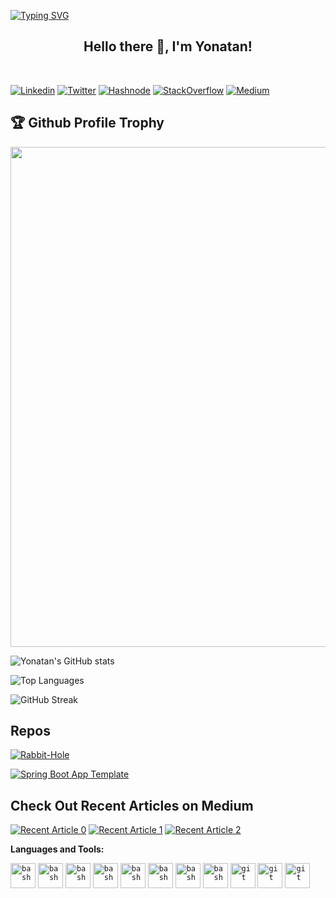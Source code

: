 [![Typing SVG](https://readme-typing-svg.herokuapp.com?multiline=true&width=500&lines=JVM+Backend+Developer+:\)++++++++++)](https://git.io/typing-svg)

<h2 align="center">Hello there 👋, I'm Yonatan!</h2><BR/>

[![Linkedin](https://img.shields.io/badge/LinkedIn-0077B5?style=for-the-badge&logo=linkedin&logoColor=white)](https://www.linkedin.com/in/yonatankarp/)
[![Twitter](https://img.shields.io/badge/Twitter-1DA1F2?style=for-the-badge&logo=twitter&logoColor=white)](https://twitter.com/yonvata/)
[![Hashnode](https://img.shields.io/badge/Hashnode-2962FF?style=for-the-badge&logo=hashnode&logoColor=white)](https://yonatankarp.com/)
[![StackOverflow](https://img.shields.io/badge/StackOverflow-ffffff?style=for-the-badge&logo=stackoverflow)](https://stackoverflow.com/users/3899765/yonatan-karp-rudin/)
[![Medium](https://img.shields.io/badge/medium-000000?style=for-the-badge&logo=medium&logoColor=white)](https://medium.com/@yonatankarp)

<h2>🏆 Github Profile Trophy</h2>
<img width=800 src="https://github-profile-trophy.vercel.app/?username=yonatankarp&column=9&theme=gruvbox&no-frame=true"/>

![Yonatan's GitHub stats](https://github-readme-stats.vercel.app/api?username=yonatankarp&show_icons=true&theme=default&count_private=true)

![Top Languages](https://github-readme-stats.vercel.app/api/top-langs/?username=yonatankarp&hide=SCSS,css,html)

![GitHub Streak](https://github-readme-streak-stats.herokuapp.com?user=yonatankarp&theme=neon-palenight&hide_border=true)

## Repos

[![Rabbit-Hole](https://github-readme-stats.vercel.app/api/pin/?username=yonatankarp&repo=rabbit-hole&show_owner=true)](https://github.com/yonatankarp/rabbit-hole)

[![Spring Boot App Template](https://github-readme-stats.vercel.app/api/pin/?username=yonatankarp&repo=spring-boot-app-template&show_owner=true)](https://github.com/yonatankarp/spring-boot-app-template)

## Check Out Recent Articles on Medium

<a target="_blank" href="https://github-readme-medium-recent-article.vercel.app/medium/@yonatankarp/0"><img src="https://github-readme-medium-recent-article.vercel.app/medium/@yonatankarp/0" alt="Recent Article 0"></a>
<a target="_blank" href="https://github-readme-medium-recent-article.vercel.app/medium/@yonatankarp/1"><img src="https://github-readme-medium-recent-article.vercel.app/medium/@yonatankarp/1" alt="Recent Article 1"></a>
<a target="_blank" href="https://github-readme-medium-recent-article.vercel.app/medium/@yonatankarp/2"><img src="https://github-readme-medium-recent-article.vercel.app/medium/@yonatankarp/2" alt="Recent Article 2"></a>

**Languages and Tools:**

<code><img src="https://www.vectorlogo.zone/logos/kotlinlang/kotlinlang-icon.svg" alt="bash" width="40" height="40"/></code>
<code><img src="https://www.vectorlogo.zone/logos/java/java-icon.svg" alt="bash" width="40" height="40"/></code>
<code><img src="https://www.vectorlogo.zone/logos/python/python-icon.svg" alt="bash" width="40" height="40"/></code>
<code><img src="https://www.vectorlogo.zone/logos/docker/docker-icon.svg" alt="bash" width="40" height="40"/></code>
<code><img src="https://www.vectorlogo.zone/logos/springio/springio-icon.svg" alt="bash" width="40" height="40"/></code>
<code><img src="https://www.vectorlogo.zone/logos/apache_cassandra/apache_cassandra-icon.svg" alt="bash" width="40" height="40"/></code>
<code><img src="https://www.vectorlogo.zone/logos/postgresql/postgresql-icon.svg" alt="bash" width="40" height="40"/></code>
<code><img src="https://www.vectorlogo.zone/logos/apache_kafka/apache_kafka-icon.svg" alt="bash" width="40" height="40"/></code>
<code><img src="https://www.vectorlogo.zone/logos/git-scm/git-scm-icon.svg" alt="git" width="40" height="40"/></code>
<code><img src="https://www.vectorlogo.zone/logos/vim/vim-icon.svg" alt="git" width="40" height="40"/></code>
<code><img src="https://www.vectorlogo.zone/logos/visualstudio_code/visualstudio_code-icon.svg" alt="git" width="40" height="40"/></code>
